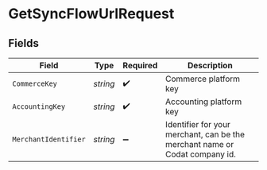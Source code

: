 # GetSyncFlowUrlRequest


## Fields

| Field                                                                       | Type                                                                        | Required                                                                    | Description                                                                 |
| --------------------------------------------------------------------------- | --------------------------------------------------------------------------- | --------------------------------------------------------------------------- | --------------------------------------------------------------------------- |
| `CommerceKey`                                                               | *string*                                                                    | :heavy_check_mark:                                                          | Commerce platform key                                                       |
| `AccountingKey`                                                             | *string*                                                                    | :heavy_check_mark:                                                          | Accounting platform key                                                     |
| `MerchantIdentifier`                                                        | *string*                                                                    | :heavy_minus_sign:                                                          | Identifier for your merchant, can be the merchant name or Codat company id. |